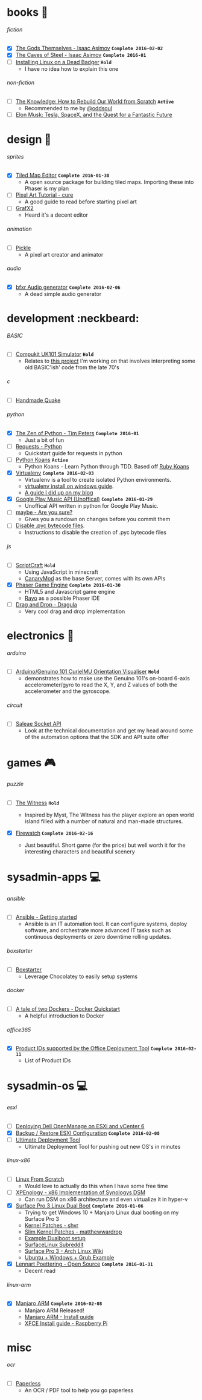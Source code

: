 # books :book:

###### fiction
* [x] [The Gods Themselves - Isaac Asimov](https://www.goodreads.com/book/show/41821.The_Gods_Themselves) **`Complete 2016-02-02`**
* [x] [The Caves of Steel - Isaac Asimov](https://www.goodreads.com/book/show/41811.The_Caves_of_Steel) **`Complete 2016-01`**
* [ ] [Installing Linux on a Dead Badger](http://www.amazon.com/Installing-Linux-Dead-Badger-Snyder/dp/1894953479) **`Hold`**
  * I have no idea how to explain this one

###### non-fiction
* [ ] [The Knowledge: How to Rebuild Our World from Scratch](http://www.audible.com/pd/Science-Technology/The-Knowledge-Audiobook/B00J55GD0W) **`Active`**
  * Recommended to me by [@oddsoul](https://github.com/oddsoul)
* [ ] [Elon Musk: Tesla, SpaceX, and the Quest for a Fantastic Future](http://www.audible.com/pd/Bios-Memoirs/Elon-Musk-Audiobook/B00UX8ODPM)

# design :art:

###### sprites
* [x] [Tiled Map Editor](http://www.mapeditor.org/) **`Complete 2016-01-30`**
  * A open source package for building tiled maps. Importing these into Phaser is my plan
* [ ] [Pixel Art Tutorial - cure](http://pixeljoint.com/forum/forum_posts.asp?TID=11299)
  * A good guide to read before starting pixel art
* [ ] [GrafX2](http://pulkomandy.tk/projects/GrafX2)
  * Heard it's a decent editor

###### animation
* [ ] [Pickle](http://www.pickleeditor.com/index.php)
  * A pixel art creator and animator

###### audio
* [x] [bfxr Audio generator](https://github.com/increpare/bfxr) **`Complete 2016-02-06`**
  * A dead simple audio generator
  
# development :neckbeard:

###### BASIC
* [ ] [Compukit UK101 Simulator](http://uk101.sourceforge.net/docs/index.html) **`Hold`**
  * Relates to [this project](https://github.com/t04glovern/UK101) I'm working on that involves interpreting some old BASIC'ish' code from the late 70's

###### c
* [ ] [Handmade Quake](https://www.youtube.com/playlist?list=PLBKDuv-qJpTbCsXHsxcoSSsMarnfyNhHF)

###### python
* [x] [The Zen of Python - Tim Peters](https://www.python.org/dev/peps/pep-0020/) **`Complete 2016-01`**
  * Just a bit of fun
* [ ] [Requests - Python](http://docs.python-requests.org/en/latest/user/quickstart/#make-a-request)
  * Quickstart guide for requests in python
* [ ] [Python Koans](https://github.com/gregmalcolm/python_koans) **`Active`**
  * Python Koans - Learn Python through TDD. Based off [Ruby Koans](http://rubykoans.com/)
* [x] [Virtualenv](https://virtualenv.pypa.io/en/latest/) **`Complete 2016-02-03`**
  * Virtualenv is a tool to create isolated Python environments.
  * [virtualenv install on windows guide](http://www.tylerbutler.com/2012/05/how-to-install-python-pip-and-virtualenv-on-windows-with-powershell/).
  * [A guide I did up on my blog](http://t04glovern.github.io/2016/02/python-virtualenv-quickstart)
* [x] [Google Play Music API (Unoffical)](https://unofficial-google-music-api.readthedocs.org/en/latest/)  **`Complete 2016-01-29`**
  * Unoffical API written in python for Google Play Music.
* [ ] [maybe - Are you sure?](https://github.com/p-e-w/maybe)
  * Gives you a rundown on changes before you commit them
* [ ] [Disable .pyc bytecode files](http://docs.python-guide.org/en/latest/writing/gotchas/#bytecode-pyc-files-everywhere).
  * Instructions to disable the creation of .pyc bytecode files

###### js
* [ ] [ScriptCraft](https://github.com/walterhiggins/ScriptCraft) **`Hold`**
  * Using JavaScript in minecraft
  * [CanaryMod](http://scriptcraftjs.org/download/latest/) as the base Server, comes with its own APIs
* [x] [Phaser Game Engine](http://phaser.io/) **`Complete 2016-01-30`**
  * HTML5 and Javascript game engine
  * [Rayo](http://phasereditor.boniatillo.com/blog/rayo) as a possible Phaser IDE
* [ ] [Drag and Drop - Dragula](https://github.com/bevacqua/dragula)
  * Very cool drag and drop implementation

# electronics :electric_plug:

###### arduino
* [ ] [Arduino/Genuino 101 CurieIMU Orientation Visualiser](https://www.arduino.cc/en/Tutorial/Genuino101CurieIMUOrientationVisualiser) **`Hold`**
  * demonstrates how to make use the Genuino 101's on-board 6-axis accelerometer/gyro to read the X, Y, and Z values of both the accelerometer and the gyroscope.

###### circuit

* [ ] [Saleae Socket API](http://support.saleae.com/hc/en-us/articles/201104764-Socket-API-beta)
  * Look at the technical documentation and get my head around some of the automation options that the SDK and API suite offer

# games :video_game:

###### puzzle
* [ ] [The Witness](http://steamcommunity.com/app/210970/) **`Hold`**
  * Inspired by Myst, The Witness has the player explore an open world island filled with a number of natural and man-made structures.

* [x] [Firewatch](http://store.steampowered.com/app/383870/) **`Complete 2016-02-16`**
  * Just beautiful. Short game (for the price) but well worth it for the interesting characters and beautiful scenery

# sysadmin-apps :computer:

###### ansible
* [ ] [Ansible - Getting started](http://docs.ansible.com/ansible/)
  * Ansible is an IT automation tool. It can configure systems, deploy software, and orchestrate more advanced IT tasks such as continuous deployments or zero downtime rolling updates.

###### boxstarter
* [ ] [Boxstarter](https://github.com/mwrock/boxstarter)
  * Leverage Chocolatey to easily setup systems

###### docker
* [ ] [A tale of two Dockers - Docker Quickstart](http://sthbrx.github.io/blog/2015/10/12/a-tale-of-two-dockers/)
  * A helpful introduction to Docker

###### office365
* [x] [Product IDs supported by the Office Deployment Tool](https://support.microsoft.com/en-us/kb/2842297) **`Complete 2016-02-11`**
  * List of Product IDs  

# sysadmin-os :computer:

###### esxi
* [ ] [Deploying Dell OpenManage on ESXi and vCenter 6](http://www.mylesgray.com/hardware/deploying-dell-openmanage-on-esxi-and-vcenter-6/)
* [x] [Backup / Restore ESXI Configuration](http://kb.vmware.com/selfservice/microsites/search.do?language=en_US&cmd=displayKC&externalId=2042141) **`Complete 2016-02-08`**
* [ ] [Ultimate Deployment Tool](http://www.ultimatedeployment.org)
  * Ultimate Deployment Tool for pushing out new OS's in minutes

###### linux-x86
* [ ] [Linux From Scratch](http://www.linuxfromscratch.org/)
  * Would love to actually do this when I have some free time
* [ ] [XPEnology - x86 Implementation of Synologys DSM](http://xpenology.com/forum/)
  * Can run DSM on x86 architecture and even virtualize it in hyper-v
* [x] [Surface Pro 3 Linux Dual Boot](https://github.com/matthewwardrop/linux-surfacepro3) **`Complete 2016-01-06`**
  * Trying to get Windows 10 + Manjaro Linux dual booting on my Surface Pro 3
  * [Kernel Patches - shvr](https://github.com/shvr/fedora-surface-pro-3-kernel)
  * [Slim Kernel Patches - matthewwardrop](https://github.com/matthewwardrop/linux-surfacepro3)
  * [Example Dualboot setup](http://winaero.com/blog/how-to-install-linux-on-surface-pro-3/)
  * [SurfaceLinux Subreddit](https://www.reddit.com/r/SurfaceLinux/)
  * [Surface Pro 3 - Arch Linux Wiki](https://wiki.archlinux.org/index.php/Microsoft_Surface_Pro_3#Compile_Kernel_with_Patches)
  * [Ubuntu + Windows + Grub Example](http://askubuntu.com/questions/265644/dual-boot-surface-pro-with-ubuntu)
* [x] [Lennart Poettering - Open Source](https://plus.google.com/+LennartPoetteringTheOneAndOnly/posts/J2TZrTvu7vd) **`Complete 2016-01-31`**
  * Decent read

###### linux-arm
* [x] [Manjaro ARM](https://manjaro.github.io/Manjaro-ARM-launched/) **`Complete 2016-02-08`**
  * Manjaro ARM Released!
  * [Manjaro ARM - Install guide](http://wiki.manjaro-arm.org/index.php?title=Full_New_Users_Installation_guide)
  * [XFCE Install guide - Raspberry Pi](http://blog.adityapatawari.com/2013/05/arch-linux-on-raspberry-pi-running-xfce.html)

# misc

###### ocr 
* [ ] [Paperless](https://github.com/danielquinn/paperless)
  * An OCR / PDF tool to help you go paperless
